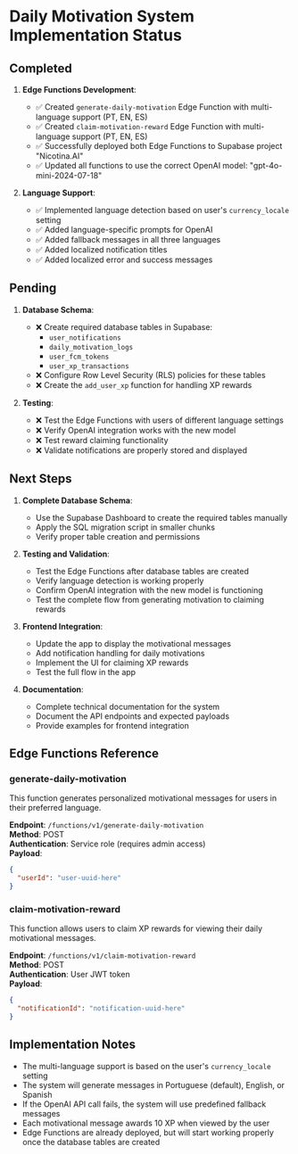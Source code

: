 # Daily Motivation System Implementation Status

## Completed

1. **Edge Functions Development**:
   - ✅ Created `generate-daily-motivation` Edge Function with multi-language support (PT, EN, ES)
   - ✅ Created `claim-motivation-reward` Edge Function with multi-language support (PT, EN, ES)
   - ✅ Successfully deployed both Edge Functions to Supabase project "Nicotina.AI"
   - ✅ Updated all functions to use the correct OpenAI model: "gpt-4o-mini-2024-07-18"

2. **Language Support**:
   - ✅ Implemented language detection based on user's `currency_locale` setting
   - ✅ Added language-specific prompts for OpenAI
   - ✅ Added fallback messages in all three languages
   - ✅ Added localized notification titles
   - ✅ Added localized error and success messages

## Pending

1. **Database Schema**:
   - ❌ Create required database tables in Supabase:
     - `user_notifications`
     - `daily_motivation_logs`
     - `user_fcm_tokens`
     - `user_xp_transactions`
   - ❌ Configure Row Level Security (RLS) policies for these tables
   - ❌ Create the `add_user_xp` function for handling XP rewards

2. **Testing**:
   - ❌ Test the Edge Functions with users of different language settings
   - ❌ Verify OpenAI integration works with the new model
   - ❌ Test reward claiming functionality
   - ❌ Validate notifications are properly stored and displayed

## Next Steps

1. **Complete Database Schema**:
   - Use the Supabase Dashboard to create the required tables manually
   - Apply the SQL migration script in smaller chunks
   - Verify proper table creation and permissions

2. **Testing and Validation**:
   - Test the Edge Functions after database tables are created
   - Verify language detection is working properly
   - Confirm OpenAI integration with the new model is functioning
   - Test the complete flow from generating motivation to claiming rewards

3. **Frontend Integration**:
   - Update the app to display the motivational messages
   - Add notification handling for daily motivations
   - Implement the UI for claiming XP rewards
   - Test the full flow in the app

4. **Documentation**:
   - Complete technical documentation for the system
   - Document the API endpoints and expected payloads
   - Provide examples for frontend integration

## Edge Functions Reference

### generate-daily-motivation

This function generates personalized motivational messages for users in their preferred language.

**Endpoint**: `/functions/v1/generate-daily-motivation`  
**Method**: POST  
**Authentication**: Service role (requires admin access)  
**Payload**:
```json
{
  "userId": "user-uuid-here"
}
```

### claim-motivation-reward

This function allows users to claim XP rewards for viewing their daily motivational messages.

**Endpoint**: `/functions/v1/claim-motivation-reward`  
**Method**: POST  
**Authentication**: User JWT token  
**Payload**:
```json
{
  "notificationId": "notification-uuid-here"
}
```

## Implementation Notes

- The multi-language support is based on the user's `currency_locale` setting
- The system will generate messages in Portuguese (default), English, or Spanish
- If the OpenAI API call fails, the system will use predefined fallback messages
- Each motivational message awards 10 XP when viewed by the user
- Edge Functions are already deployed, but will start working properly once the database tables are created
